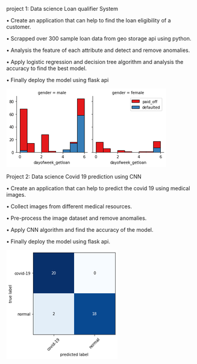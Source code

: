 

project 1: Data science Loan qualifier System

•	Create an application that can help to find the loan eligibility of a customer.

•	Scrapped over 300 sample loan data from geo storage api using python.

•	Analysis the feature of each attribute and detect and remove anomalies.

•	Apply logistic regression and decision tree algorithm and analysis the accuracy to find the best model.

•	Finally deploy the model using flask api

![](https://github.com/sarbojitdas/sarbojit-web-CV/blob/main/untiled1.png)


Project 2: Data science Covid 19 prediction using CNN

•	Create an application that can help to predict the covid 19 using medical images.

•	Collect images from different medical resources.

•	Pre-process the image dataset and remove anomalies.

•	Apply CNN algorithm and find the accuracy of the model.

•	Finally deploy the model using flask api.

![](https://github.com/sarbojitdas/sarbojit-web-CV/blob/main/Untitled6.png)

